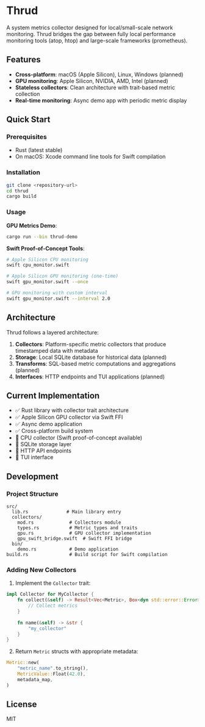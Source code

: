 # Thrud

A system metrics collector designed for local/small-scale network monitoring. Thrud bridges the gap between fully local performance monitoring tools (atop, htop) and large-scale frameworks (prometheus).

## Features

- **Cross-platform**: macOS (Apple Silicon), Linux, Windows (planned)
- **GPU monitoring**: Apple Silicon, NVIDIA, AMD, Intel (planned)
- **Stateless collectors**: Clean architecture with trait-based metric collection
- **Real-time monitoring**: Async demo app with periodic metric display

## Quick Start

### Prerequisites

- Rust (latest stable)
- On macOS: Xcode command line tools for Swift compilation

### Installation

```bash
git clone <repository-url>
cd thrud
cargo build
```

### Usage

**GPU Metrics Demo**:
```bash
cargo run --bin thrud-demo
```

**Swift Proof-of-Concept Tools**:
```bash
# Apple Silicon CPU monitoring
swift cpu_monitor.swift

# Apple Silicon GPU monitoring (one-time)
swift gpu_monitor.swift --once

# GPU monitoring with custom interval
swift gpu_monitor.swift --interval 2.0
```

## Architecture

Thrud follows a layered architecture:

1. **Collectors**: Platform-specific metric collectors that produce timestamped data with metadata
2. **Storage**: Local SQLite database for historical data (planned)
3. **Transforms**: SQL-based metric computations and aggregations (planned)
4. **Interfaces**: HTTP endpoints and TUI applications (planned)

## Current Implementation

- ✅ Rust library with collector trait architecture
- ✅ Apple Silicon GPU collector via Swift FFI
- ✅ Async demo application
- ✅ Cross-platform build system
- 🚧 CPU collector (Swift proof-of-concept available)
- 🚧 SQLite storage layer
- 🚧 HTTP API endpoints
- 🚧 TUI interface

## Development

### Project Structure

```
src/
  lib.rs              # Main library entry
  collectors/
    mod.rs             # Collectors module
    types.rs           # Metric types and traits
    gpu.rs             # GPU collector implementation
    gpu_swift_bridge.swift  # Swift FFI bridge
  bin/
    demo.rs            # Demo application
build.rs               # Build script for Swift compilation
```

### Adding New Collectors

1. Implement the `Collector` trait:
```rust
impl Collector for MyCollector {
    fn collect(&self) -> Result<Vec<Metric>, Box<dyn std::error::Error>> {
        // Collect metrics
    }
    
    fn name(&self) -> &str {
        "my_collector"
    }
}
```

2. Return `Metric` structs with appropriate metadata:
```rust
Metric::new(
    "metric_name".to_string(),
    MetricValue::Float(42.0),
    metadata_map,
)
```

## License

MIT